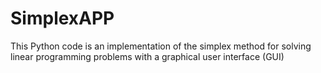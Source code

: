 # SimplexAPP
This Python code is an implementation of the simplex method for solving linear  programming problems with a graphical user interface (GUI)

